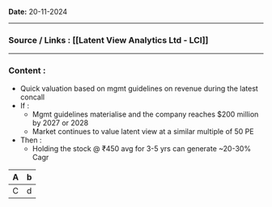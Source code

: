 
**Date:** 20-11-2024

---
### Source / Links : [[Latent View Analytics Ltd - LCI]]

---
### Content : 

* Quick valuation based on mgmt guidelines on revenue during the latest concall 
* If : 
	* Mgmt guidelines materialise and the company reaches $200 million by 2027 or 2028
	* Market continues to value latent view at a similar multiple of 50 PE 
* Then : 
	* Holding the stock @ ₹450 avg for 3-5 yrs can generate ~20-30% Cagr



| A   | b   |
| --- | --- |
| C   | d   |

